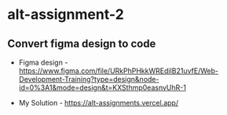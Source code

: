 # alt-assignment-2

## Convert figma design to code

+ Figma design - https://www.figma.com/file/URkPhPHkkWREdiIB21uvfE/Web-Development-Training?type=design&node-id=0%3A1&mode=design&t=KXSthmp0easnvUhR-1

+ My Solution - https://alt-assignments.vercel.app/
